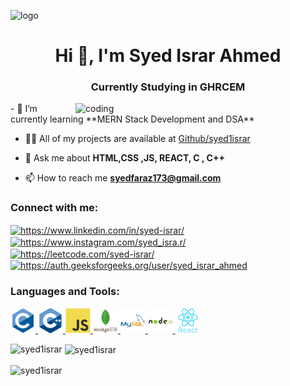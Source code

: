 ![logo](https://media.licdn.com/dms/image/D5616AQElD0FbQI3NNQ/profile-displaybackgroundimage-shrink_350_1400/0/1697552023812?e=1704326400&v=beta&t=9u_-hNA9orbgQX1j-ZYh1kBpnX6cvdu-Tp6sh3JqWJU)
<h1 align="center">Hi 👋, I'm Syed Israr Ahmed</h1>
<h3 align="center">Currently Studying in GHRCEM</h3>
<img align="right" alt="coding" width="400" src="https://user-images.githubusercontent.com/55389276/140866485-8fb1c876-9a8f-4d6a-98dc-08c4981eaf70.gif" >
- 🌱 I’m currently learning **MERN Stack Development and DSA**

- 👨‍💻 All of my projects are available at [Github/syed1israr](Github/syed1israr)

- 💬 Ask me about **HTML,CSS ,JS, REACT, C , C++**

- 📫 How to reach me **syedfaraz173@gmail.com**

<h3 align="left">Connect with me:</h3>
<p align="left">
<a href="https://linkedin.com/in/https://www.linkedin.com/in/syed-israr/" target="blank"><img align="center" src="https://raw.githubusercontent.com/rahuldkjain/github-profile-readme-generator/master/src/images/icons/Social/linked-in-alt.svg" alt="https://www.linkedin.com/in/syed-israr/" height="30" width="40" /></a>
<a href="https://instagram.com/https://www.instagram.com/syed_isra.r/" target="blank"><img align="center" src="https://raw.githubusercontent.com/rahuldkjain/github-profile-readme-generator/master/src/images/icons/Social/instagram.svg" alt="https://www.instagram.com/syed_isra.r/" height="30" width="40" /></a>
<a href="https://www.leetcode.com/https://leetcode.com/syed-israr/" target="blank"><img align="center" src="https://raw.githubusercontent.com/rahuldkjain/github-profile-readme-generator/master/src/images/icons/Social/leet-code.svg" alt="https://leetcode.com/syed-israr/" height="30" width="40" /></a>
<a href="https://auth.geeksforgeeks.org/user/https://auth.geeksforgeeks.org/user/syed_israr_ahmed" target="blank"><img align="center" src="https://raw.githubusercontent.com/rahuldkjain/github-profile-readme-generator/master/src/images/icons/Social/geeks-for-geeks.svg" alt="https://auth.geeksforgeeks.org/user/syed_israr_ahmed" height="30" width="40" /></a>
</p>

<h3 align="left">Languages and Tools:</h3>
<p align="left"> <a href="https://www.cprogramming.com/" target="_blank" rel="noreferrer"> <img src="https://raw.githubusercontent.com/devicons/devicon/master/icons/c/c-original.svg" alt="c" width="40" height="40"/> </a> <a href="https://www.w3schools.com/cpp/" target="_blank" rel="noreferrer"> <img src="https://raw.githubusercontent.com/devicons/devicon/master/icons/cplusplus/cplusplus-original.svg" alt="cplusplus" width="40" height="40"/> </a> <a href="https://developer.mozilla.org/en-US/docs/Web/JavaScript" target="_blank" rel="noreferrer"> <img src="https://raw.githubusercontent.com/devicons/devicon/master/icons/javascript/javascript-original.svg" alt="javascript" width="40" height="40"/> </a> <a href="https://www.mongodb.com/" target="_blank" rel="noreferrer"> <img src="https://raw.githubusercontent.com/devicons/devicon/master/icons/mongodb/mongodb-original-wordmark.svg" alt="mongodb" width="40" height="40"/> </a> <a href="https://www.mysql.com/" target="_blank" rel="noreferrer"> <img src="https://raw.githubusercontent.com/devicons/devicon/master/icons/mysql/mysql-original-wordmark.svg" alt="mysql" width="40" height="40"/> </a> <a href="https://nodejs.org" target="_blank" rel="noreferrer"> <img src="https://raw.githubusercontent.com/devicons/devicon/master/icons/nodejs/nodejs-original-wordmark.svg" alt="nodejs" width="40" height="40"/> </a> <a href="https://reactjs.org/" target="_blank" rel="noreferrer"> <img src="https://raw.githubusercontent.com/devicons/devicon/master/icons/react/react-original-wordmark.svg" alt="react" width="40" height="40"/> </a> </p>

<p><img align="left" src="https://github-readme-stats.vercel.app/api/top-langs?username=syed1israr&show_icons=true&locale=en&layout=compact" alt="syed1israr" /></p>

<p>&nbsp;<img align="center" src="https://github-readme-stats.vercel.app/api?username=syed1israr&show_icons=true&locale=en" alt="syed1israr" /></p>

<p><img align="center" src="https://github-readme-streak-stats.herokuapp.com/?user=syed1israr&" alt="syed1israr" /></p>
